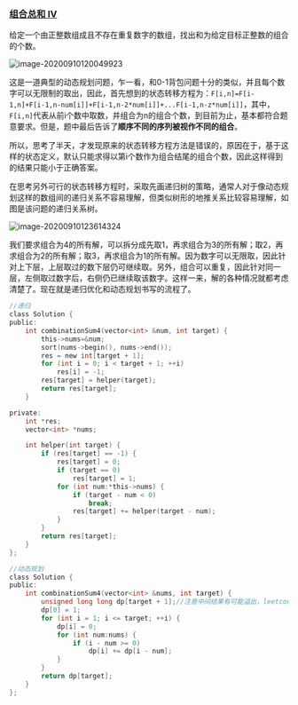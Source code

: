 ### [组合总和 Ⅳ](https://leetcode-cn.com/problems/combination-sum-iv/)

给定一个由正整数组成且不存在重复数字的数组，找出和为给定目标正整数的组合的个数。

![image-20200910120049923](https://imagebag.oss-cn-chengdu.aliyuncs.com/img/image-20200910120049923.png)

这是一道典型的动态规划问题，乍一看，和0-1背包问题十分的类似，并且每个数字可以无限制的取出，因此，首先想到的状态转移方程为：`F[i,n]=F[i-1,n]+F[i-1,n-num[i]]+F[i-1,n-2*num[i]]+...F[i-1,n-z*num[i]]`，其中，`F[i,n]`代表从前i个数中取数，并组合为n的组合个数，到目前为止，基本都符合题意要求。但是，题中最后告诉了**顺序不同的序列被视作不同的组合**。

所以，思考了半天，才发现原来的状态转移方程方法是错误的，原因在于，基于这样的状态定义，默认只能求得以第i个数作为组合结尾的组合个数，因此这样得到的结果只能小于正确答案。

在思考另外可行的状态转移方程时，采取先画递归树的策略，通常人对于像动态规划这样的数组间的递归关系不容易理解，但类似树形的地推关系比较容易理解，如图是该问题的递归关系树。

![image-20200910123614324](https://imagebag.oss-cn-chengdu.aliyuncs.com/img/image-20200910123614324.png)

我们要求组合为4的所有解，可以拆分成先取1，再求组合为3的所有解；取2，再求组合为2的所有解；取3，再求组合为1的所有解。因为数字可以无限取，因此针对上下层，上层取过的数下层仍可继续取。另外，组合可以重复，因此针对同一层，左侧取过数字后，右侧仍已继续取该数字。这样一来，解的各种情况就都考虑清楚了。现在就是递归优化和动态规划书写的流程了。

```c
//递归
class Solution {
public:
    int combinationSum4(vector<int> &num, int target) {
        this->nums=&num;
        sort(nums->begin(), nums->end());
        res = new int[target + 1];
        for (int i = 0; i < target + 1; ++i)
            res[i] = -1;
        res[target] = helper(target);
        return res[target];
    }

private:
    int *res;
    vector<int> *nums;

    int helper(int target) {
        if (res[target] == -1) {
            res[target] = 0;
            if (target == 0)
                res[target] = 1;
            for (int num:*this->nums) {
                if (target - num < 0)
                    break;
                res[target] += helper(target - num);
            }
        }
        return res[target];
    }
};
```

```c
//动态规划
class Solution {
public:
    int combinationSum4(vector<int> &nums, int target) {
        unsigned long long dp[target + 1];//注意中间结果有可能溢出，leetcode考虑不严谨，在溢出情况下，官方给的答案始终输出1，后续应该限制一下输入
        dp[0] = 1;
        for (int i = 1; i <= target; ++i) {
            dp[i] = 0;
            for (int num:nums) {
                if (i - num >= 0)
                    dp[i] += dp[i - num];
            }
        }
        return dp[target];
    }
};
```